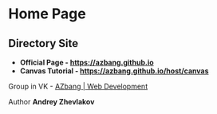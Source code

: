 # Home Page

## Directory Site

* **Official Page - https://azbang.github.io**
* **Canvas Tutorial - https://azbang.github.io/host/canvas**

Group in VK - [AZbang | Web Development](http://vk.com/azbang)

Author **Andrey Zhevlakov**

